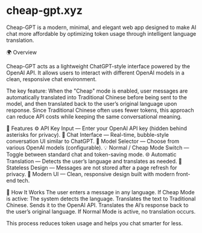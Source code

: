 # cheap-gpt.xyz
Cheap-GPT is a modern, minimal, and elegant web app designed to make AI chat more affordable by optimizing token usage through intelligent language translation.

🌍 Overview

Cheap-GPT acts as a lightweight ChatGPT-style interface powered by the OpenAI API.
It allows users to interact with different OpenAI models in a clean, responsive chat environment.

The key feature:
When the "Cheap" mode is enabled, user messages are automatically translated into Traditional Chinese before being sent to the model, and then translated back to the user’s original language upon response.
Since Traditional Chinese often uses fewer tokens, this approach can reduce API costs while keeping the same conversational meaning.

🚀 Features
⚙️ API Key Input — Enter your OpenAI API key (hidden behind asterisks for privacy).
💬 Chat Interface — Real-time, bubble-style conversation UI similar to ChatGPT.
🔄 Model Selector — Choose from various OpenAI models (configurable).
💡 Normal / Cheap Mode Switch — Toggle between standard chat and token-saving mode.
🌐 Automatic Translation — Detects the user’s language and translates as needed.
🧹 Stateless Design — Messages are not stored after a page refresh for privacy.
🎨 Modern UI — Clean, responsive design built with modern front-end tech.

🧠 How It Works
The user enters a message in any language.
If Cheap Mode is active:
The system detects the language.
Translates the text to Traditional Chinese.
Sends it to the OpenAI API.
Translates the AI’s response back to the user’s original language.
If Normal Mode is active, no translation occurs.

This process reduces token usage and helps you chat smarter for less.
